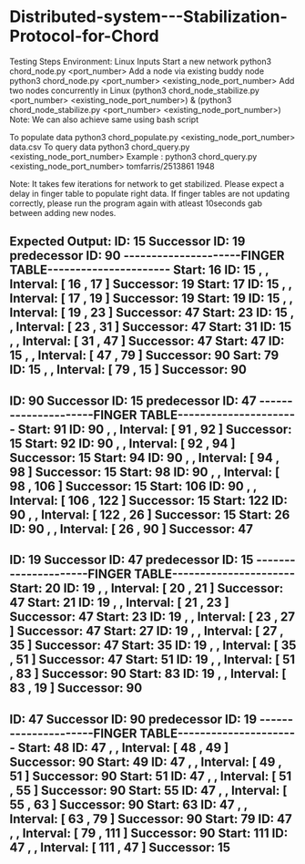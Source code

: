 # Distributed-system---Stabilization-Protocol-for-Chord
Testing Steps
Environment: Linux
Inputs
Start a new network
	 python3 chord_node.py <port_number>
Add a node via existing buddy node
	python3 chord_node.py <port_number> <existing_node_port_number>
Add two nodes concurrently in Linux
	(python3 chord_node_stabilize.py <port_number> <existing_node_port_number>) & (python3 chord_node_stabilize.py <port_number> <existing_node_port_number>)
Note: We can also achieve same using bash script

To populate data
	python3 chord_populate.py <existing_node_port_number> data.csv
To query data
  python3 chord_query.py <existing_node_port_number> <Player Id> <year>
  Example : python3 chord_query.py <existing_node_port_number> tomfarris/2513861 1948

Note: It takes few iterations for network to get stabilized. Please expect a delay in finger table to populate right data.
If finger tables are not updating correctly, please run the program again with atleast 10seconds gab between adding new nodes.

Expected Output: 
ID:  15
Successor ID:  19
predecessor ID:  90
---------------------FINGER TABLE----------------------
Start:  16  ID:  15 , , Interval: [ 16 , 17 ] Successor:  19
Start:  17  ID:  15 , , Interval: [ 17 , 19 ] Successor:  19
Start:  19  ID:  15 , , Interval: [ 19 , 23 ] Successor:  47
Start:  23  ID:  15 , , Interval: [ 23 , 31 ] Successor:  47
Start:  31  ID:  15 , , Interval: [ 31 , 47 ] Successor:  47
Start:  47  ID:  15 , , Interval: [ 47 , 79 ] Successor:  90
Sart:  79  ID:  15 , , Interval: [ 79 , 15 ] Successor:  90
-------------------------------------------------------
ID:  90
Successor ID:  15
predecessor ID:  47
---------------------FINGER TABLE----------------------
Start:  91  ID:  90 , , Interval: [ 91 , 92 ] Successor:  15
Start:  92  ID:  90 , , Interval: [ 92 , 94 ] Successor:  15
Start:  94  ID:  90 , , Interval: [ 94 , 98 ] Successor:  15
Start:  98  ID:  90 , , Interval: [ 98 , 106 ] Successor:  15
Start:  106  ID:  90 , , Interval: [ 106 , 122 ] Successor:  15
Start:  122  ID:  90 , , Interval: [ 122 , 26 ] Successor:  15
Start:  26  ID:  90 , , Interval: [ 26 , 90 ] Successor:  47
-------------------------------------------------------
ID:  19
Successor ID:  47
predecessor ID:  15
---------------------FINGER TABLE----------------------
 Start:  20  ID:  19 , , Interval: [ 20 , 21 ] Successor:  47
 Start:  21  ID:  19 , , Interval: [ 21 , 23 ] Successor:  47
 Start:  23  ID:  19 , , Interval: [ 23 , 27 ] Successor:  47
 Start:  27  ID:  19 , , Interval: [ 27 , 35 ] Successor:  47
 Start:  35  ID:  19 , , Interval: [ 35 , 51 ] Successor:  47
 Start:  51  ID:  19 , , Interval: [ 51 , 83 ] Successor:  90
 Start:  83  ID:  19 , , Interval: [ 83 , 19 ] Successor:  90
-------------------------------------------------------
ID:  47
Successor ID:  90
predecessor ID:  19
---------------------FINGER TABLE----------------------
Start:  48  ID:  47 , , Interval: [ 48 , 49 ] Successor:  90
Start:  49  ID:  47 , , Interval: [ 49 , 51 ] Successor:  90
Start:  51  ID:  47 , , Interval: [ 51 , 55 ] Successor:  90
Start:  55  ID:  47 , , Interval: [ 55 , 63 ] Successor:  90
Start:  63  ID:  47 , , Interval: [ 63 , 79 ] Successor:  90
Start:  79  ID:  47 , , Interval: [ 79 , 111 ] Successor:  90
Start:  111  ID:  47 , , Interval: [ 111 , 47 ] Successor:  15
-------------------------------------------------------
